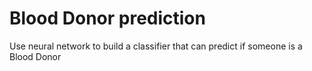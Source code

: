 # Blood Donor prediction
Use neural network to build a classifier that can predict if someone is a Blood Donor
